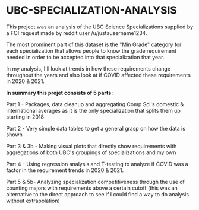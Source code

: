 # UBC-SPECIALIZATION-ANALYSIS

This project was an analysis of the UBC Science Specializations supplied by a FOI request made by reddit user /u/justausername1234.

The most prominent part of this dataset is the "Min Grade" category for each specialization that allows people to know the grade requirement needed in order to be accepted into that specialization that year. 

In my analysis, I'll look at trends in how these requirements change throughout the years and also look at if COVID affected these requirements in 2020 & 2021. 

**In summary this projet consists of 5 parts:**

Part 1 - Packages, data cleanup and aggregating Comp Sci's domestic & international averages as it is the only specialization that splits them up starting in 2018

Part 2 - Very simple data tables to get a general grasp on how the data is shown

Part 3 & 3b - Making visual plots that directly show requirements with aggregations of both UBC's groupings of specializations and my own

Part 4 - Using regression analysis and T-testing to analyze if COVID was a factor in the requirement trends in 2020 & 2021. 
 
Part 5 & 5b- Analyzing specialization competitiveness through the use of counting majors with requirements above a certain cutoff (this was an alternative to the direct approach to see if I could find a way to do analysis without extrapolation) 
